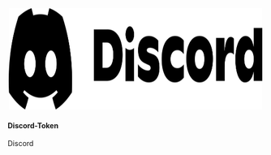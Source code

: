 <p align=center><img src="discord-logo-black.png" width="500px" height="200px"></p>


<p align=center><h4>Discord-Token</h4></p>
Discord
